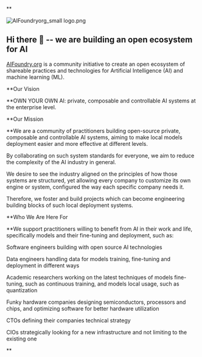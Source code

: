 **



![AIFoundryorg_small logo.png](C:\Users\yulia\Downloads\AIFoundryorg_small%20logo.png)

## Hi there 👋 -- we are building an open ecosystem for AI

[AIFoundry.org](AIFoundry.org) is a community initiative to create an open ecosystem of shareable practices and technologies for Artificial Intelligence (AI) and machine learning (ML).  



**Our Vision

**OWN YOUR OWN AI: private, composable and controllable AI systems at the enterprise level. 



**Our Mission

**We are a community of practitioners building open-source private, composable and controllable AI systems, aiming to make local models deployment easier and more effective at different levels.

By collaborating on such system standards for everyone, we aim to reduce the complexity of the AI industry in general. 

We desire to see the industry aligned on the principles of how those systems are structured, yet allowing every company to customize its own engine or system, configured the way each specific company needs it. 

Therefore, we foster and build projects which can become engineering building blocks of such local deployment systems.



**Who We Are Here For

**We support practitioners willing to benefit from AI in their work and life, specifically models and their fine-tuning and deployment, such as:

Software engineers building with open source AI technologies

Data engineers handling data for models training, fine-tuning and deployment in different ways

Academic researchers working on the latest techniques of models fine-tuning, such as continuous training, and models local usage, such as quantization

Funky hardware companies designing semiconductors, processors and chips, and optimizing software for better hardware utilization

CTOs defining their companies technical strategy

CIOs strategically looking for a new infrastructure and not limiting to the existing one

<!--



**Here are some ideas to get you started:**



🙋‍♀️ A short introduction - what is your organization all about?

🌈 Contribution guidelines - how can the community get involved?

👩‍💻 Useful resources - where can the community find your docs? Is there anything else the community should know?

🍿 Fun facts - what does your team eat for breakfast?

🧙 Remember, you can do mighty things with the power of [Markdown](https://docs.github.com/github/writing-on-github/getting-started-with-writing-and-formatting-on-github/basic-writing-and-formatting-syntax)

-->

**
